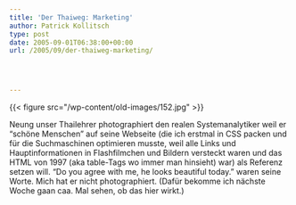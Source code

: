 ```yaml
---
title: 'Der Thaiweg: Marketing'
author: Patrick Kollitsch
type: post
date: 2005-09-01T06:38:00+00:00
url: /2005/09/der-thaiweg-marketing/




---
```

{{< figure src="/wp-content/old-images/152.jpg" >}}

Neung unser Thailehrer photographiert den realen Systemanalytiker weil er &#8220;sch&ouml;ne Menschen&#8221; auf seine Webseite (die ich erstmal in CSS packen und f&uuml;r die Suchmaschinen optimieren musste, weil alle Links und Hauptinformationen in Flashfilmchen und Bildern versteckt waren und das HTML von 1997 (aka table-Tags wo immer man hinsieht) war) als Referenz setzen will. &#8220;Do you agree with me, he looks beautiful today.&#8221; waren seine Worte. Mich hat er nicht photographiert. (Daf&uuml;r bekomme ich n&auml;chste Woche gaan caa. Mal sehen, ob das hier wirkt.)